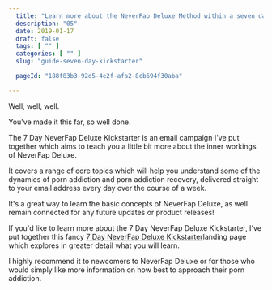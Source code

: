 ```yaml
---
  title: "Learn more about the NeverFap Deluxe Method within a seven day period."
  description: "05"
  date: 2019-01-17
  draft: false
  tags: [ "" ]
  categories: [ "" ]
  slug: "guide-seven-day-kickstarter"

  pageId: "188f83b3-92d5-4e2f-afa2-8cb694f30aba"

---
```


Well, well, well.

You've made it this far, so well done.

The 7 Day NeverFap Deluxe Kickstarter is an email campaign I've put together which aims to teach you a little bit more about the inner workings of NeverFap Deluxe.

It covers a range of core topics which will help you understand some of the dynamics of porn addiction and porn addiction recovery, delivered straight to your email address every day over the course of a week.

It's a great way to learn the basic concepts of NeverFap Deluxe, as well remain connected for any future updates or product releases!

If you'd like to learn more about the 7 Day NeverFap Deluxe Kickstarter, I've put together this fancy <a class="link" href="https://neverfapdeluxe.com/seven-day-neverfap-deluxe-kickstarter/"> 7 Day NeverFap Deluxe Kickstarter</a>landing page which explores in greater detail what you will learn.

I highly recommend it to newcomers to NeverFap Deluxe or for those who would simply like more information on how best to approach their porn addiction.
